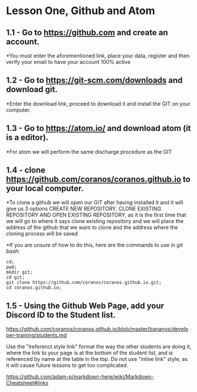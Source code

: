# Lesson One, Github and Atom

## 1.1 - Go to https://github.com and create an account.

*You must enter the aforementioned link, place your data, register and then verify your email to have your account 100% active

## 1.2 - Go to https://git-scm.com/downloads and download git.

*Enter the download link, proceed to download it and install the GIT on your computer.

## 1.3 - Go to https://atom.io/ and download atom (it is a editor).

*For atom we will perform the same discharge procedure as the GIT

## 1.4 - clone https://github.com/coranos/coranos.github.io to your local computer.

*To clone a github we will open our GIT after having installed it and it will give us 3 options CREATE NEW REPOSITORY, CLONE EXISTING REPOSITORY AND OPEN EXISTING REPOSITORY, as it is the first time that we will go to where it says clone existing repository and we will place the address of the github that we want to clone and the address where the cloning process will be saved

*If you are unsure of how to do this, here are the commands to use in *git bash*:
```
cd;
pwd;
mkdir git;
cd git;
git clone https://github.com/coranos/coranos.github.io.git;
cd coranos.github.io;
```

## 1.5 - Using the Github Web Page, add your Discord ID to the Student  list.

https://github.com/coranos/coranos.github.io/blob/master/bananos/developer-training/students.md

Use the "lreferenct style link" format the way the other students are doing it, where the link to your page is at the bottom of the student list, and is referenced by name at the table in the top. Do not use "inline link" style, as it will cause future lessons to get too complicated.

https://github.com/adam-p/markdown-here/wiki/Markdown-Cheatsheet#links

